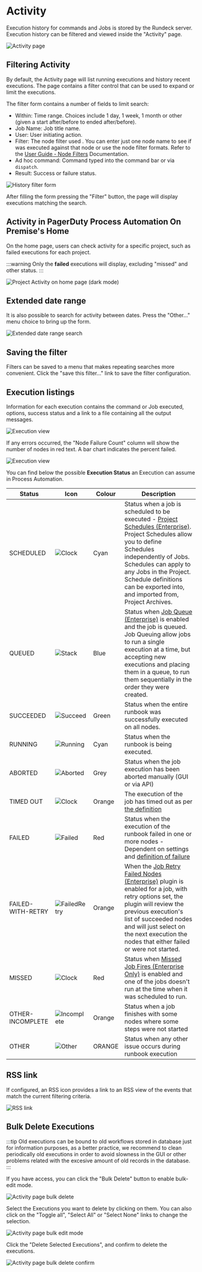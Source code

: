 # Activity

Execution history for commands and Jobs is stored by the Rundeck server. Execution history can be filtered and viewed inside the "Activity" page.

![Activity page](/assets/img/fig0211.png)

## Filtering Activity

By default, the Activity page will list running executions and history
recent executions. The page contains a filter control that can be used to
expand or limit the executions.

The filter form contains a number of fields to limit search:

- Within: Time range. Choices include 1 day, 1 week, 1 month or other
  (given a start after/before to ended after/before).
- Job Name: Job title name.
- User: User initiating action.
- Filter: The node filter used . You can enter just one node name to see if was executed against that node or use the node filter formats. Refer to the [User Guide - Node Filters](/manual/11-node-filters.md) Documentation.
- Ad hoc command: Command typed into the command bar or via `dispatch`.
- Result: Success or failure status.

![History filter form](/assets/img/fig0212.png)

After filling the form pressing the "Filter" button, the page will
display executions matching the search.

## Activity in PagerDuty Process Automation On Premise's Home

On the home page, users can check activity for a specific project, such as failed executions for each project.

:::warning
Only the **failed** executions will display, excluding "missed" and other status.
:::

![Project Activity on home page (dark mode)](/assets/img/rundeckHome.png)

## Extended date range

It is also possible to search for activity between dates.
Press the "Other..." menu choice to bring up the form.

![Extended date range search](/assets/img/fig0217.png)

## Saving the filter

Filters can be saved to a menu that makes repeating searches more
convenient. Click the "save this filter..." link to save the filter
configuration.

## Execution listings

Information for each execution contains the command or Job executed,
options, success status and a link to a file containing all
the output messages.

![Execution view](/assets/img/fig0213.png)

If any errors occurred, the "Node Failure Count" column will show
the number of nodes in red text. A bar chart indicates the percent
failed.

![Execution view](/assets/img/fig0216.png)

You can find below the possible **Execution Status** an Execution can assume in Process Automation.

| **Status**        | **Icon**                               | **Colour** | **Description**                                                                                                                                                                                                                                                                        |
|-------------------|----------------------------------------|------------|----------------------------------------------------------------------------------------------------------------------------------------------------------------------------------------------------------------------------------------------------------------------------------------|
| SCHEDULED         | ![Clock](/assets/img/569667.png)       | Cyan       | Status when a job is scheduled to be executed - [Project Schedules (Enterprise)](https://docs.rundeck.com/docs/manual/schedules/project-schedules.html). Project Schedules allow you to define Schedules independently of Jobs. Schedules can apply to any Jobs in the Project. Schedule definitions can be exported into, and imported from, Project Archives. |
| QUEUED            | ![Stack](/assets/img/569745.png)       | Blue       | Status when [Job Queue (Enterprise)](https://docs.rundeck.com/docs/manual/jobs/job-queue.html) is enabled and the job is queued. Job Queuing allow jobs to run a single execution at a time, but accepting new executions and placing them in a queue, to run them sequentially in the order they were created.                                    |
| SUCCEEDED         | ![Succeed](/assets/img/569728.png)     | Green      | Status when the entire runbook was successfully executed on all nodes.                                                                                                                                                                                                                 |
| RUNNING           | ![Running](/assets/img/569935.png)     | Cyan       | Status when the runbook is being executed.                                                                                                                                                                                                                                             |
| ABORTED           | ![Aborted](/assets/img/569726.png)     | Grey       | Status when the job execution has been aborted manually (GUI or via API)                                                                                                                                                                                                               |
| TIMED OUT         | ![Clock](/assets/img/569667.png)       | Orange     | The execution of the job has timed out as per [the definition](https://docs.rundeck.com/docs/manual/creating-jobs.html#timeout)                                                                                                                                                                                                                           |
| FAILED            | ![Failed](/assets/img/569726.png)      | Red        | Status when the execution of the runbook failed in one or more nodes - Dependent on settings and [definition of failure](https://docs.rundeck.com/docs/manual/creating-jobs.html#node-dispatching-and-filtering)                                                                                                                                                                 |
| FAILED-WITH-RETRY | ![FailedRetry](/assets/img/569674.png) | Orange     | When the [Job Retry Failed Nodes (Enterprise)](https://docs.rundeck.com/docs/manual/execution-lifecycle/job-retry-failed-nodes.html) plugin is enabled for a job, with retry options set, the plugin will review the previous execution's list of succeeded nodes and will just select on the next execution the nodes that either failed or were not started.                 |
| MISSED            | ![Clock](/assets/img/569667.png)       | Red        | Status when [Missed Job Fires (Enterprise Only)](https://docs.rundeck.com/docs/manual/schedules/missedjobfires.html) is enabled and one of the jobs doesn't run at the time when it was scheduled to run.                                                                                                                                                    |
| OTHER-INCOMPLETE  | ![Incomplete](/assets/img/569911.png)  | Orange     | Status when a job finishes with some nodes where some steps were not started                                                                                                                                                                                                           |
| OTHER             | ![Other](/assets/img/569744.png)       | ORANGE     | Status when any other issue occurs during runbook execution                                                                                                                                                                                                                            |
## RSS link

If configured, an RSS icon provides a link to an RSS view of the events that match
the current filtering criteria.

![RSS link](/assets/img/fig0214.png)

## Bulk Delete Executions

:::tip
Old executions can be bound to old workflows stored in database just for information purposes, as a better practice, we recommend to clean periodically old executions in order to avoid slowness in the GUI or other problems related with the excesive amount of old records in the database.
:::

If you have access, you can click the "Bulk Delete" button to enable bulk-edit mode.

![Activity page bulk delete](/assets/img/fig08-activity-bulk-delete.png)

Select the Executions you want to delete by clicking on them. You can also click on the "Toggle all", "Select All" or "Select None" links to change the selection.

![Activity page bulk edit mode](/assets/img/fig08-activity-bulk-edit-mode.png)

Click the "Delete Selected Executions", and confirm to delete the executions.

![Activity page bulk delete confirm](/assets/img/fig08-activity-bulk-delete-confirm.png)
